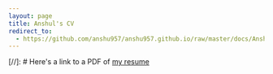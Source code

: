 ```yaml
---
layout: page
title: Anshul's CV
redirect_to:
  - https://github.com/anshu957/anshu957.github.io/raw/master/docs/Anshul_Choudhary.pdf
---
```


[//]: # Here's a link to a PDF of [my resume](/docs/Anshul_Choudhary.pdf)
